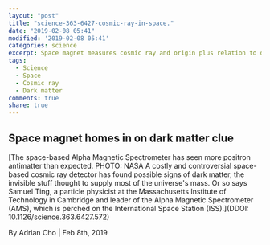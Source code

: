 ```yaml
---
layout: "post"
title: "science-363-6427-cosmic-ray-in-space."
date: "2019-02-08 05:41"
modified: '2019-02-08 05:41'
categories: science
excerpt: Space magnet measures cosmic ray and origin plus relation to dark matter
tags:
  - Science
  - Space
  - Cosmic ray
  - Dark matter
comments: true
share: true
---
```


## Space magnet homes in on dark matter clue

[The space-based Alpha Magnetic Spectrometer has seen more positron antimatter than expected. PHOTO: NASA A costly and controversial space-based cosmic ray detector has found possible signs of dark matter, the invisible stuff thought to supply most of the universe's mass. Or so says Samuel Ting, a particle physicist at the Massachusetts Institute of Technology in Cambridge and leader of the Alpha Magnetic Spectrometer (AMS), which is perched on the International Space Station (ISS).](DDOI: 10.1126/science.363.6427.572)

By Adrian Cho | Feb 8th, 2019
